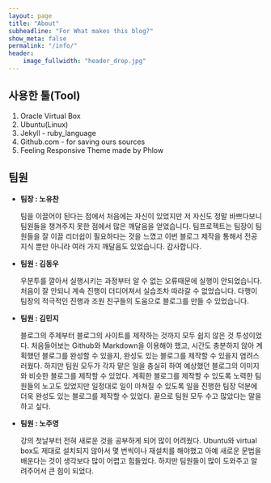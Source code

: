 ```yaml
---
layout: page
title: "About"
subheadline: "For What makes this blog?"
show_meta: false
permalink: "/info/"
header:
    image_fullwidth: "header_drop.jpg"
---
```

## 사용한 툴(Tool)

 1. Oracle Virtual Box
 1. Ubuntu(Linux)
 1. Jekyll - ruby_language
 1. Github.com - for saving ours sources
 1. Feeling Responsive Theme made by Phlow 


## 팀원

* **팀장 : 노유찬** 
 
  팀을 이끌어야 된다는 점에서 처음에는 자신이 있었지만 저 자신도 정말 바쁘다보니 팀원들을 챙겨주지 못한 점에서 많은 깨달음을 얻었습니다. 
  팀프로젝트는 팀장이 팀원들을 잘 이끌 리더쉽이 필요하다는 것을 느꼈고 이번 블로그 제작을 통해서 전공지식 뿐만 아니라 여러 가지 깨달음도 있었습니다. 감사합니다.
  
* **팀원 : 김동우**
  
  우분투를 깔아서 실행시키는 과정부터 알 수 없는 오류때문에 실행이 안되었습니다.
  처음이 잘 안되니 계속 진행이 더디어져서 실습조차 따라갈 수 없었습니다.
  다행이 팀장의 적극적인 진행과 조원 친구들의 도움으로 블로그를 만들 수 있었습니다.
 
* **팀원 : 김민지**
 
  블로그의 주제부터 블로그의 사이트를 제작하는 것까지 모두 쉽지 않은 것 투성이었다. 
  처음들어보는 Github와 Markdown을 이용해야 했고, 시간도 충분하지 않아 계획했던 블로그를 완성할 수 있을지, 완성도 있는 블로그를 제작할 수 있을지 염려스러웠다. 
  하지만 팀원 모두가 각자 맡은 일을 충실히 하여 예상했던 블로그의 이미지와 비슷한 블로그를 제작할 수 있었다. 
  계획한 블로그를 제작할 수 있도록 노력한 팀원들의 노고도 있었지만 일정대로 일이 마쳐질 수 있도록 일을 진행한 팀장 덕분에 더욱 완성도 있는 블로그를 제작할 수 있었다. 
  끝으로 팀원 모두 수고 많았다는 말을 하고 싶다.

* **팀원 : 노주영**
  
  강의 첫날부터 전혀 새로운 것을 공부하게 되어 많이 어려웠다. 
  Ubuntu와 virtual box도 제대로 설치되지 않아서 몇 번씩이나 재설치를 해야했고 아예 새로운 문법을 배운다는 것이 생각보다 많이 어렵고 힘들었다.
  하지만 팀원들이 많이 도와주고 알려주어서 큰 힘이 되었다.
